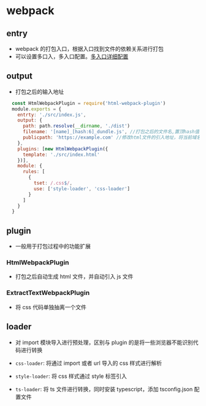 # webpack

## entry

- webpack 的打包入口，根据入口找到文件的依赖关系进行打包
- 可以设置多口入，多入口配置。[多入口详细配置](https://chinese.freecodecamp.org/news/an-introduction-to-webpack-multi-entry-configuration/)

## output

- 打包之后的输入地址

```js
  const HtmlWebpackPlugin = require('html-webpack-plugin')
  module.exports = {
    entrty: './src/index.js',
    output: {
      path: path.resolve(__dirname, './dist')
      filename: '[name]_[hash:6]_dundle.js', //打包之后的文件名,置顶hash值并且置顶hash位数, hash值是根据文件内容算出来的
      publicpath: 'https://example.com' //修改html文件的引入地址，将当前域名添加到引入路径前，一般用于cdn
    },
    plugins: [new HtmlWebpackPlugin({
      template: './src/index.html'
    })],
    module: {
      rules: [
        {
          tset: /.css$/,
          use: ['style-loader', 'css-loader']
        }
      ]
    }
  }
```

## plugin

- 一般用于打包过程中的功能扩展

### HtmlWebpackPlugin

- 打包之后自动生成 html 文件，并自动引入 js 文件

### ExtractTextWebpackPlugin

- 将 css 代码单独抽离一个文件

## loader

- 对 import 模块导入进行预处理，区别与 plugin 的是将一些浏览器不能识别代码进行转换

- `css-loader`: 将通过 import 或者 url 导入的 css 样式进行解析
- `style-loader`: 将 css 样式通过 style 标签引入
- `ts-loader`: 将 ts 文件进行转换，同时安装 typescript，添加 tsconfig.json 配置文件
